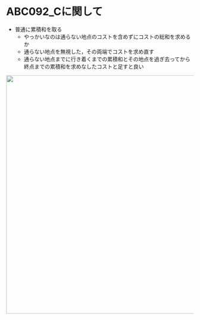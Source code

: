 # ABC092_Cに関して

- 普通に累積和を取る
    - やっかいなのは通らない地点のコストを含めずにコストの総和を求めるか
    - 通らない地点を無視した，その両端でコストを求め直す
    - 通らない地点までに行き着くまでの累積和とその地点を過ぎ去ってから終点までの累積和を求めなしたコストと足すと良い

<img src="http://drive.google.com/uc?export=view&id=1fIxBGbx1yDQ_tjNFYKDEG8d0YHsVPVLK" width="640px">
